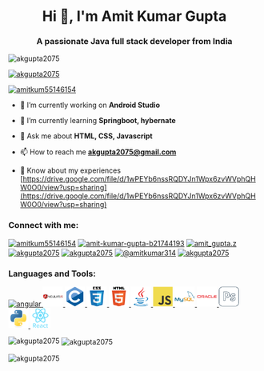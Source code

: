 <h1 align="center">Hi 👋, I'm Amit Kumar Gupta</h1>
<h3 align="center">A passionate Java full stack developer from India</h3>
<!-- <img align="right" alt="Coding" width="400" src="https://i.pinimg.com/originals/81/17/8b/81178b47a8598f0c81c4799f2cdd4057.gif"> -->

<p align="left"> <img src="https://komarev.com/ghpvc/?username=akgupta2075&label=Profile%20views&color=0e75b6&style=flat" alt="akgupta2075" /> </p>

<p align="left"> <a href="https://github.com/ryo-ma/github-profile-trophy"><img src="https://github-profile-trophy.vercel.app/?username=akgupta2075" alt="akgupta2075" /></a> </p>

<p align="left"> <a href="https://twitter.com/amitkum55146154" target="blank"><img src="https://img.shields.io/twitter/follow/amitkum55146154?logo=twitter&style=for-the-badge" alt="amitkum55146154" /></a> </p>

- 🔭 I’m currently working on **Android Studio**

- 🌱 I’m currently learning **Springboot, hybernate**

- 💬 Ask me about **HTML, CSS, Javascript**

- 📫 How to reach me **akgupta2075@gmail.com**

- 📄 Know about my experiences [https://drive.google.com/file/d/1wPEYb6nssRQDYJn1Wpx6zvWVphQHW0O0/view?usp=sharing](https://drive.google.com/file/d/1wPEYb6nssRQDYJn1Wpx6zvWVphQHW0O0/view?usp=sharing)

<h3 align="left">Connect with me:</h3>
<p align="left">
<a href="https://twitter.com/amitkum55146154" target="blank"><img align="center" src="https://raw.githubusercontent.com/rahuldkjain/github-profile-readme-generator/master/src/images/icons/Social/twitter.svg" alt="amitkum55146154" height="30" width="40" /></a>
<a href="https://linkedin.com/in/amit-kumar-gupta-b21744193" target="blank"><img align="center" src="https://raw.githubusercontent.com/rahuldkjain/github-profile-readme-generator/master/src/images/icons/Social/linked-in-alt.svg" alt="amit-kumar-gupta-b21744193" height="30" width="40" /></a>
<a href="https://instagram.com/amit_gupta.z" target="blank"><img align="center" src="https://raw.githubusercontent.com/rahuldkjain/github-profile-readme-generator/master/src/images/icons/Social/instagram.svg" alt="amit_gupta.z" height="30" width="40" /></a>
<a href="https://www.hackerrank.com/akgupta2075" target="blank"><img align="center" src="https://raw.githubusercontent.com/rahuldkjain/github-profile-readme-generator/master/src/images/icons/Social/hackerrank.svg" alt="akgupta2075" height="30" width="40" /></a>
<a href="https://www.leetcode.com/akgupta2075" target="blank"><img align="center" src="https://raw.githubusercontent.com/rahuldkjain/github-profile-readme-generator/master/src/images/icons/Social/leet-code.svg" alt="akgupta2075" height="30" width="40" /></a>
<a href="https://www.hackerearth.com/@amitkumar314" target="blank"><img align="center" src="https://raw.githubusercontent.com/rahuldkjain/github-profile-readme-generator/master/src/images/icons/Social/hackerearth.svg" alt="@amitkumar314" height="30" width="40" /></a>
<a href="https://auth.geeksforgeeks.org/user/akgupta2075" target="blank"><img align="center" src="https://raw.githubusercontent.com/rahuldkjain/github-profile-readme-generator/master/src/images/icons/Social/geeks-for-geeks.svg" alt="akgupta2075" height="30" width="40" /></a>
</p>

<h3 align="left">Languages and Tools:</h3>
<p align="left"> <a href="https://angular.io" target="_blank" rel="noreferrer"> <img src="https://angular.io/assets/images/logos/angular/angular.svg" alt="angular" width="40" height="40"/> </a> <a href="https://angular.io" target="_blank" rel="noreferrer"> <img src="https://raw.githubusercontent.com/devicons/devicon/master/icons/angularjs/angularjs-original-wordmark.svg" alt="angularjs" width="40" height="40"/> </a> <a href="https://www.cprogramming.com/" target="_blank" rel="noreferrer"> <img src="https://raw.githubusercontent.com/devicons/devicon/master/icons/c/c-original.svg" alt="c" width="40" height="40"/> </a> <a href="https://www.w3schools.com/css/" target="_blank" rel="noreferrer"> <img src="https://raw.githubusercontent.com/devicons/devicon/master/icons/css3/css3-original-wordmark.svg" alt="css3" width="40" height="40"/> </a> <a href="https://www.w3.org/html/" target="_blank" rel="noreferrer"> <img src="https://raw.githubusercontent.com/devicons/devicon/master/icons/html5/html5-original-wordmark.svg" alt="html5" width="40" height="40"/> </a> <a href="https://www.java.com" target="_blank" rel="noreferrer"> <img src="https://raw.githubusercontent.com/devicons/devicon/master/icons/java/java-original.svg" alt="java" width="40" height="40"/> </a> <a href="https://developer.mozilla.org/en-US/docs/Web/JavaScript" target="_blank" rel="noreferrer"> <img src="https://raw.githubusercontent.com/devicons/devicon/master/icons/javascript/javascript-original.svg" alt="javascript" width="40" height="40"/> </a> <a href="https://www.mysql.com/" target="_blank" rel="noreferrer"> <img src="https://raw.githubusercontent.com/devicons/devicon/master/icons/mysql/mysql-original-wordmark.svg" alt="mysql" width="40" height="40"/> </a> <a href="https://www.oracle.com/" target="_blank" rel="noreferrer"> <img src="https://raw.githubusercontent.com/devicons/devicon/master/icons/oracle/oracle-original.svg" alt="oracle" width="40" height="40"/> </a> <a href="https://www.photoshop.com/en" target="_blank" rel="noreferrer"> <img src="https://raw.githubusercontent.com/devicons/devicon/master/icons/photoshop/photoshop-line.svg" alt="photoshop" width="40" height="40"/> </a> <a href="https://www.python.org" target="_blank" rel="noreferrer"> <img src="https://raw.githubusercontent.com/devicons/devicon/master/icons/python/python-original.svg" alt="python" width="40" height="40"/> </a> <a href="https://reactjs.org/" target="_blank" rel="noreferrer"> <img src="https://raw.githubusercontent.com/devicons/devicon/master/icons/react/react-original-wordmark.svg" alt="react" width="40" height="40"/> </a> </p>

<p><img align="left" src="https://github-readme-stats.vercel.app/api/top-langs?username=akgupta2075&show_icons=true&locale=en&layout=compact" alt="akgupta2075" /></p>

<p>&nbsp;<img align="center" src="https://github-readme-stats.vercel.app/api?username=akgupta2075&show_icons=true&locale=en" alt="akgupta2075" /></p>

<p><img align="center" src="https://github-readme-streak-stats.herokuapp.com/?user=akgupta2075&" alt="akgupta2075" /></p>
